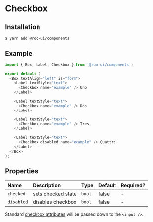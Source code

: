 # Checkbox

<!-- STORY -->

## Installation

```shell
$ yarn add @roo-ui/components
```

## Example

```js
import { Box, Label, Checkbox } from '@roo-ui/components';

export default (
  <Box textAlign="left" is="form">
    <Label textStyle="text">
      <Checkbox name="example" /> Uno
    </Label>

    <Label textStyle="text">
      <Checkbox name="example" /> Dos
    </Label>

    <Label textStyle="text">
      <Checkbox name="example" /> Tres
    </Label>

    <Label textStyle="text">
      <Checkbox disabled name="example" /> Quattro
    </Label>
  </Box>
);
```

## Properties

| Name       | Description           | Type   | Default | Required? |
|:-----------|:----------------------|:-------|:--------|:----------|
| `checked`  | sets checked state    | `bool` | false   | -         |
| `disabled` | disables checkbox     | `bool` | false   | -         |

Standard [checkbox attributes](https://developer.mozilla.org/en-US/docs/Mozilla/Tech/XUL/checkbox) will be passed down to the `<input />`.
